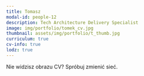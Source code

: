 ```yaml
---
title: Tomasz 
modal-id: people-12
description: Tech Architecture Delivery Specialist
image: img/portfolio/tomek_cv.jpg
thumbnail: assets/img/portfolio/t_thumb.jpg
curriculum: true
cv-info: true
lodz: true
---
```


Nie widzisz obrazu CV? Spróbuj zmienić sieć.